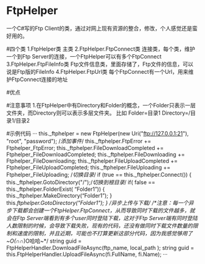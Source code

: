 # FtpHelper
一个C#写的Ftp Client的类，通过对网上现有资源的整合，修改，个人感觉还是蛮好用的。

#四个类
1.FtpHelper类 主类
2.FtpHelper.FtpConnect类 连接类，每个类，维护一个到Ftp Server的连接，一个FtpHelper可以有多个FtpConnect
3.FtpHelper.FtpFileInfo类 Ftp文件信息类，里面存储了，Ftp文件的信息，可以说是Ftp版的FileInfo
4.FtpHelper.FtpUrl类 每个FtpConnect有一个Url，用来维护FtpConnect连接的地址

#优点

#注意事项
1.在FtpHelper中有Directory和Folder的概念，一个Folder只表示一层文件夹，而Directory则可以表示多层文件夹。
比如 Folder=目录1 Directory=/目录1/目录2

#示例代码
···
this._ftphelper = new FtpHelper(new Uri("ftp://127.0.0.1:21"), "root", "password");
/*添加事件*/
this._ftphelper.FtpError += Ftphelper_FtpError;
this._ftphelper.FileDownloadCompleted += Ftphelper_FileDownloadCompleted;
this._ftphelper.FileDownloading += Ftphelper_FileDownloading;
this._ftphelper.FileUploadCompleted += Ftphelper_FileUploadCompleted;
this._ftphelper.FileUploading += Ftphelper_FileUploading;
/*切换目录*/
if (true == this._ftphelper.Connect())
    {
    this._ftphelper.GotoDirectory("/");/*切换到根目录*/
    if( false == this._ftphelper.FolderExist( “Folder1”))
    {
        this._ftphelper.MakeDirectory(“Folder1”);
    }
    this._ftphelper.GotoDirectory("Folder1");
    }
/*异步上传与下载*/
/*注意：每一个异步下载都会创建一个FtpHelper.FtpConnect，从而导致同时下载的文件越多，就会在Ftp Server端看到有多个user同时登陆下载，这对于Ftp Server端有同时登陆人数限制的时候，会导致下载失败，现有的代码，还没有做同时下载文件数量的限制和速度的限制，并且近期，可能也不打算更新这部分代码，因为我感觉够用了~O(∩_∩)O哈哈~*/
string guid = FtpHelperHandler.DownloadFileAsync(ftp_name, local_path );
string guid = this.FtpHelperHandler.UploadFileAsync(fi.FullName, fi.Name);
···
